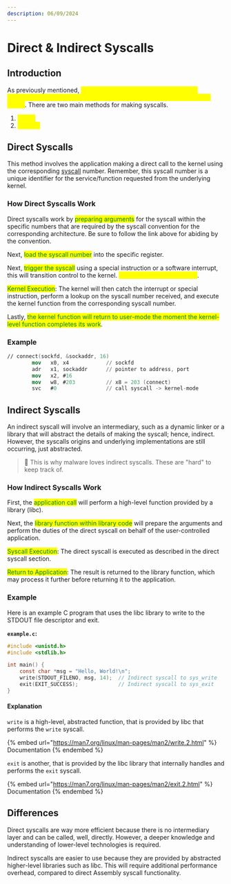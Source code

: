 ```yaml
---
description: 06/09/2024
---
```


# Direct & Indirect Syscalls

## Introduction

As previously mentioned, <mark style="color:yellow;">syscalls are mechanisms that allow user-accessed and controlled applications to request services from the OS's kernel</mark>. There are two main methods for making syscalls.&#x20;

1. <mark style="color:yellow;">**Direct**</mark>&#x20;
2. <mark style="color:yellow;">**Indirect**</mark>

## Direct Syscalls

This method involves the application making a direct call to the kernel using the corresponding [syscall](https://chromium.googlesource.com/chromiumos/docs/+/master/constants/syscalls.md#arm64-64\_bit) number. Remember, this syscall number is a unique identifier for the service/function requested from the underlying kernel.

### How Direct Syscalls Work

Direct syscalls work by <mark style="color:green;">preparing arguments</mark> for the syscall within the specific numbers that are required by the syscall convention for the corresponding architecture. Be sure to follow the link above for abiding by the convention.&#x20;

Next, <mark style="color:green;">load the syscall number</mark> into the specific register.

Next, <mark style="color:green;">trigger the syscall</mark> using a special instruction or a software interrupt, this will transition control to the kernel. <mark style="color:yellow;">User-mode -> Kernel-mode</mark>.

<mark style="color:green;">Kernel Execution</mark>: The kernel will then catch the interrupt or special instruction, perform a lookup on the syscall number received, and execute the kernel function from the corresponding syscall number.&#x20;

Lastly, <mark style="color:green;">the kernel function will return to user-mode the moment the kernel-level function completes its work</mark>.

### Example

```nasm
// connect(sockfd, &sockaddr, 16)
        mov   x0, x4            // sockfd
        adr   x1, sockaddr      // pointer to address, port
        mov   x2, #16
        mov   w8, #203          // x8 = 203 (connect)
        svc   #0                // call syscall -> kernel-mode
```

## Indirect Syscalls

An indirect syscall will involve an intermediary, such as a dynamic linker or a library that will abstract the details of making the syscall; hence, indirect. However, the syscalls origins and underlying implementations are still occurring, just abstracted.&#x20;

> 🚨 This is why malware loves indirect syscalls. These are "hard" to keep track of.

### How Indirect Syscalls Work

First, the <mark style="color:green;">application call</mark> will perform a high-level function provided by a library (libc).

Next, the <mark style="color:green;">library function within library code</mark> will prepare the arguments and perform the duties of the direct syscall on behalf of the user-controlled application.

<mark style="color:green;">Syscall Execution</mark>: The direct syscall is executed as described in the direct syscall section.

<mark style="color:green;">Return to Application</mark>: The result is returned to the library function, which may process it further before returning it to the application.

### Example

Here is an example C program that uses the libc library to write to the STDOUT file descriptor and exit.

**`example.c`:**

```c
#include <unistd.h>
#include <stdlib.h>

int main() {
    const char *msg = "Hello, World!\n";
    write(STDOUT_FILENO, msg, 14);  // Indirect syscall to sys_write
    exit(EXIT_SUCCESS);             // Indirect syscall to sys_exit
}
```

#### Explanation

`write` is a high-level, abstracted function, that is provided by libc that performs the `write` syscall.

{% embed url="https://man7.org/linux/man-pages/man2/write.2.html" %}
Documentation
{% endembed %}

`exit` is another, that is provided by the libc library that internally handles and performs the `exit` syscall.

{% embed url="https://man7.org/linux/man-pages/man2/exit.2.html" %}
Documentation
{% endembed %}

## Differences

Direct syscalls are way more efficient because there is no intermediary layer and can be called, well, directly. However, a deeper knowledge and understanding of lower-level technologies is required.&#x20;

Indirect syscalls are easier to use because they are provided by abstracted higher-level libraries such as libc. This will require additional performance overhead, compared to direct Assembly syscall functionality.&#x20;
